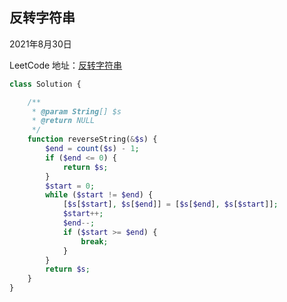 ## 反转字符串



2021年8月30日

LeetCode 地址：[反转字符串](https://leetcode-cn.com/leetbook/read/top-interview-questions-easy/xnhbqj/)



```php
class Solution {

    /**
     * @param String[] $s
     * @return NULL
     */
    function reverseString(&$s) {
        $end = count($s) - 1;
        if ($end <= 0) {
            return $s;
        }
        $start = 0;
        while ($start != $end) {
            [$s[$start], $s[$end]] = [$s[$end], $s[$start]];
            $start++;
            $end--;
            if ($start >= $end) {
                break;
            }
        }
        return $s;
    }
}
```

